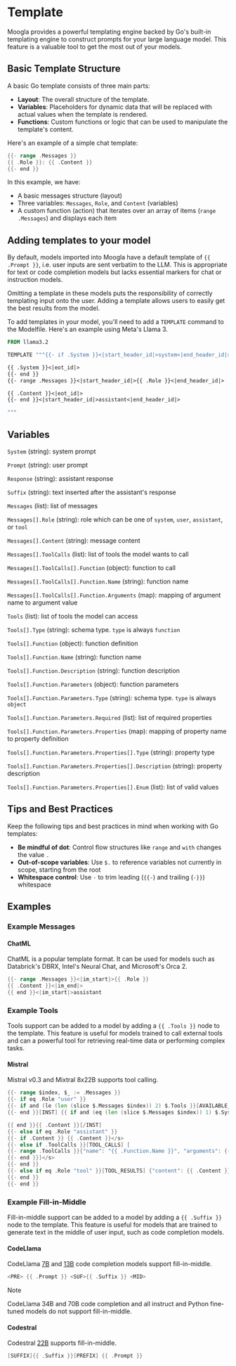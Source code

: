 # Template

Moogla provides a powerful templating engine backed by Go's built-in templating engine to construct prompts for your large language model. This feature is a valuable tool to get the most out of your models.

## Basic Template Structure

A basic Go template consists of three main parts:

* **Layout**: The overall structure of the template.
* **Variables**: Placeholders for dynamic data that will be replaced with actual values when the template is rendered.
* **Functions**: Custom functions or logic that can be used to manipulate the template's content.

Here's an example of a simple chat template:

```go
{{- range .Messages }}
{{ .Role }}: {{ .Content }}
{{- end }}
```

In this example, we have:

* A basic messages structure (layout)
* Three variables: `Messages`, `Role`, and `Content` (variables)
* A custom function (action) that iterates over an array of items (`range .Messages`) and displays each item

## Adding templates to your model

By default, models imported into Moogla have a default template of `{{ .Prompt }}`, i.e. user inputs are sent verbatim to the LLM. This is appropriate for text or code completion models but lacks essential markers for chat or instruction models.

Omitting a template in these models puts the responsibility of correctly templating input onto the user. Adding a template allows users to easily get the best results from the model.

To add templates in your model, you'll need to add a `TEMPLATE` command to the Modelfile. Here's an example using Meta's Llama 3.

```dockerfile
FROM llama3.2

TEMPLATE """{{- if .System }}<|start_header_id|>system<|end_header_id|>

{{ .System }}<|eot_id|>
{{- end }}
{{- range .Messages }}<|start_header_id|>{{ .Role }}<|end_header_id|>

{{ .Content }}<|eot_id|>
{{- end }}<|start_header_id|>assistant<|end_header_id|>

"""
```

## Variables

`System` (string): system prompt

`Prompt` (string): user prompt

`Response` (string): assistant response

`Suffix` (string): text inserted after the assistant's response

`Messages` (list): list of messages

`Messages[].Role` (string): role which can be one of `system`, `user`, `assistant`, or `tool`

`Messages[].Content` (string):  message content

`Messages[].ToolCalls` (list): list of tools the model wants to call

`Messages[].ToolCalls[].Function` (object): function to call

`Messages[].ToolCalls[].Function.Name` (string): function name

`Messages[].ToolCalls[].Function.Arguments` (map): mapping of argument name to argument value

`Tools` (list): list of tools the model can access

`Tools[].Type` (string): schema type. `type` is always `function`

`Tools[].Function` (object): function definition

`Tools[].Function.Name` (string): function name

`Tools[].Function.Description` (string): function description

`Tools[].Function.Parameters` (object): function parameters

`Tools[].Function.Parameters.Type` (string): schema type. `type` is always `object`

`Tools[].Function.Parameters.Required` (list): list of required properties

`Tools[].Function.Parameters.Properties` (map): mapping of property name to property definition

`Tools[].Function.Parameters.Properties[].Type` (string): property type

`Tools[].Function.Parameters.Properties[].Description` (string): property description

`Tools[].Function.Parameters.Properties[].Enum` (list): list of valid values

## Tips and Best Practices

Keep the following tips and best practices in mind when working with Go templates:

* **Be mindful of dot**: Control flow structures like `range` and `with` changes the value `.`
* **Out-of-scope variables**: Use `$.` to reference variables not currently in scope, starting from the root
* **Whitespace control**: Use `-` to trim leading (`{{-`) and trailing (`-}}`) whitespace

## Examples

### Example Messages

#### ChatML

ChatML is a popular template format. It can be used for models such as Databrick's DBRX, Intel's Neural Chat, and Microsoft's Orca 2.

```go
{{- range .Messages }}<|im_start|>{{ .Role }}
{{ .Content }}<|im_end|>
{{ end }}<|im_start|>assistant
```

### Example Tools

Tools support can be added to a model by adding a `{{ .Tools }}` node to the template. This feature is useful for models trained to call external tools and can a powerful tool for retrieving real-time data or performing complex tasks.

#### Mistral

Mistral v0.3 and Mixtral 8x22B supports tool calling.

```go
{{- range $index, $_ := .Messages }}
{{- if eq .Role "user" }}
{{- if and (le (len (slice $.Messages $index)) 2) $.Tools }}[AVAILABLE_TOOLS] {{ json $.Tools }}[/AVAILABLE_TOOLS]
{{- end }}[INST] {{ if and (eq (len (slice $.Messages $index)) 1) $.System }}{{ $.System }}

{{ end }}{{ .Content }}[/INST]
{{- else if eq .Role "assistant" }}
{{- if .Content }} {{ .Content }}</s>
{{- else if .ToolCalls }}[TOOL_CALLS] [
{{- range .ToolCalls }}{"name": "{{ .Function.Name }}", "arguments": {{ json .Function.Arguments }}}
{{- end }}]</s>
{{- end }}
{{- else if eq .Role "tool" }}[TOOL_RESULTS] {"content": {{ .Content }}}[/TOOL_RESULTS]
{{- end }}
{{- end }}
```

### Example Fill-in-Middle

Fill-in-middle support can be added to a model by adding a `{{ .Suffix }}` node to the template. This feature is useful for models that are trained to generate text in the middle of user input, such as code completion models.

#### CodeLlama

CodeLlama [7B](https://ollama.com/library/codellama:7b-code) and [13B](https://ollama.com/library/codellama:13b-code) code completion models support fill-in-middle.

```go
<PRE> {{ .Prompt }} <SUF>{{ .Suffix }} <MID>
```

> [!NOTE]
> CodeLlama 34B and 70B code completion and all instruct and Python fine-tuned models do not support fill-in-middle.

#### Codestral

Codestral [22B](https://ollama.com/library/codestral:22b) supports fill-in-middle.

```go
[SUFFIX]{{ .Suffix }}[PREFIX] {{ .Prompt }}
```
